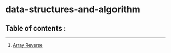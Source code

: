 # data-structures-and-algorithm



## Table of contents  :
---

1. [Array Reverse](https://balqeesalfasatlah.github.io/Reading--Notes/class-01)

